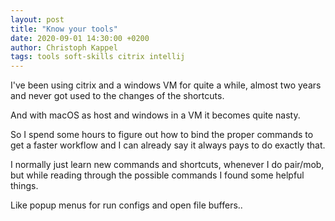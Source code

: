 ```yaml
---
layout: post
title: "Know your tools"
date: 2020-09-01 14:30:00 +0200
author: Christoph Kappel
tags: tools soft-skills citrix intellij
---
```

I've been using citrix and a windows VM for quite a while, almost two years and
never got used to the changes of the shortcuts.

And with macOS as host and windows in a VM it becomes quite nasty.

So I spend some hours to figure out how to bind the proper commands to get
a faster workflow and I can already say it always pays to do exactly that.

I normally just learn new commands and shortcuts, whenever I do pair/mob, but
while reading through the possible commands I found some helpful things.

Like popup menus for run configs and open file buffers..
